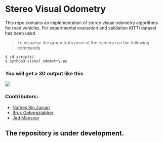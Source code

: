 # Stereo Visual Odometry

This repo contains an implementation of stereo visual odometry algorithms for road vehicles. For experimental evaluation and validation KITTI dataset has been used.

> To visualise the groud truth pose of the camera run the following commands

```
$ cd scripts/ 
$ python3 visual_odometry.py
```
### You will get a 3D output like this
![](https://github.com/NafBZ/Stereo-Visual-Odometry/blob/master/figures/gT.gif)


### Contributors: 
- [Nafees Bin Zaman](https://github.com/NafBZ)
- [Bruk Gebregziabher](https://github.com/brukg)
- [Jad Mansour](https://github.com/j4dooooo)

## The repository is under development.
